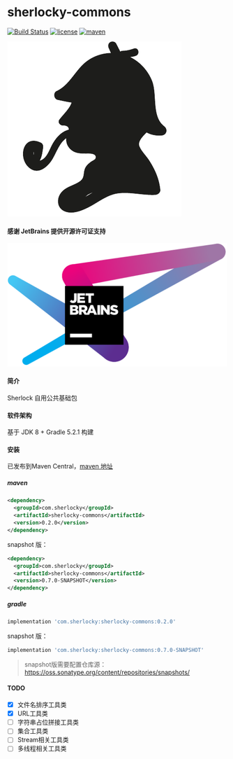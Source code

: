 # sherlocky-commons
[![Build Status](https://github.com/sherlocky/sherlocky-commons/workflows/Java%20CI/badge.svg)](https://github.com/sherlocky/sherlocky-commons/actions)
[![license](https://img.shields.io/github/license/sherlocky/sherlocky-commons.svg)](https://www.apache.org/licenses/LICENSE-2.0.html)
[![maven](https://img.shields.io/maven-central/v/com.sherlocky/sherlocky-commons.svg)](https://search.maven.org/search?q=com.sherlocky)

![sherlocky](logo.png "sherlocky")

#### 感谢 JetBrains 提供开源许可证支持
[![JetBrains](jetbrains-variant-4.svg)](https://www.jetbrains.com/?from=sherlocky-commons)

#### 简介
Sherlock 自用公共基础包

#### 软件架构
基于 JDK 8 + Gradle 5.2.1 构建

#### 安装
已发布到Maven Central，[maven 地址](https://mvnrepository.com/artifact/com.sherlocky/sherlocky-commons)

##### maven
```xml
<dependency>
  <groupId>com.sherlocky</groupId>
  <artifactId>sherlocky-commons</artifactId>
  <version>0.2.0</version>
</dependency>
```

snapshot 版：
```xml
<dependency>
  <groupId>com.sherlocky</groupId>
  <artifactId>sherlocky-commons</artifactId>
  <version>0.7.0-SNAPSHOT</version>
</dependency>
```

##### gradle
```groovy
implementation 'com.sherlocky:sherlocky-commons:0.2.0'
```

snapshot 版：
```groovy
implementation 'com.sherlocky:sherlocky-commons:0.7.0-SNAPSHOT'
```

> snapshot版需要配置仓库源：
> https://oss.sonatype.org/content/repositories/snapshots/

#### TODO
- [X] 文件名排序工具类
- [X] URL工具类
- [ ] 字符串占位拼接工具类
- [ ] 集合工具类
- [ ] Stream相关工具类
- [ ] 多线程相关工具类
